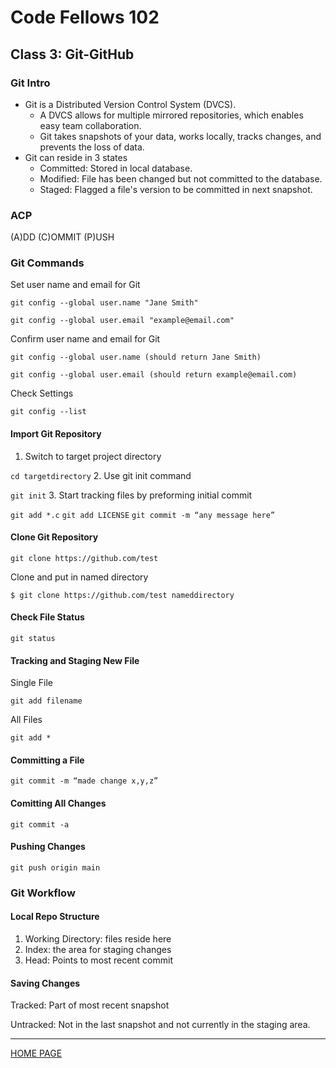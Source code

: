 # Code Fellows 102

## Class 3: Git-GitHub

### Git Intro

- Git is a Distributed Version Control System (DVCS).
  - A DVCS allows for multiple mirrored repositories, which enables easy team collaboration.
  - Git takes snapshots of your data, works locally, tracks changes, and prevents the loss of data.
- Git can reside in 3 states
  - Committed: Stored in local database.
  - Modified: File has been changed but not committed to the database.
  - Staged: Flagged a file's version to be committed in next snapshot.

### ACP

(A)DD
(C)OMMIT
(P)USH

### Git Commands

Set user name and email for Git

`git config --global user.name "Jane Smith"`

`git config --global user.email "example@email.com"`

Confirm user name and email for Git

`git config --global user.name (should return Jane Smith)`

`git config --global user.email (should return example@email.com)`

Check Settings

`git config --list`

#### Import Git Repository

1. Switch to target project directory

`cd targetdirectory` 2. Use git init command

`git init` 3. Start tracking files by preforming initial commit

`git add *.c`
`git add LICENSE`
`git commit -m “any message here”`

#### Clone Git Repository

`git clone https://github.com/test`

Clone and put in named directory

`$ git clone https://github.com/test nameddirectory`

#### Check File Status

`git status`

#### Tracking and Staging New File

Single File

`git add filename`

All Files

`git add *`

#### Committing a File

`git commit -m “made change x,y,z”`

#### Comitting All Changes

`git commit -a`

#### Pushing Changes

`git push origin main`

### Git Workflow

#### Local Repo Structure

1. Working Directory: files reside here
2. Index: the area for staging changes
3. Head: Points to most recent commit

#### Saving Changes

Tracked: Part of most recent snapshot

Untracked: Not in the last snapshot and not currently in the staging area.

---

[HOME PAGE](https://getullrichordietrying.github.io/reading-notes/)
